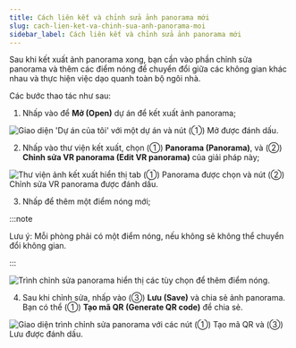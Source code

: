 ```yaml
---
title: Cách liên kết và chỉnh sửa ảnh panorama mới
slug: cach-lien-ket-va-chinh-sua-anh-panorama-moi
sidebar_label: Cách liên kết và chỉnh sửa ảnh panorama mới
---
```


Sau khi kết xuất ảnh panorama xong, bạn cần vào phần chỉnh sửa panorama và thêm các điểm nóng để chuyển đổi giữa các không gian khác nhau và thực hiện việc dạo quanh toàn bộ ngôi nhà.

Các bước thao tác như sau:

1. Nhấp vào để **Mở (Open)** dự án để kết xuất ảnh panorama;

![Giao diện 'Dự án của tôi' với một dự án và nút (①) Mở được đánh dấu.](https://storage.googleapis.com/jegavn_kb/images/eb0d82fd-300e-4f81-8a1c-3a55a6c26d53.png)

2. Nhấp vào thư viện kết xuất, chọn (①) **Panorama (Panorama)**, và (②) **Chỉnh sửa VR panorama (Edit VR panorama)** của giải pháp này;

![Thư viện ảnh kết xuất hiển thị tab (①) Panorama được chọn và nút (②) Chỉnh sửa VR panorama được đánh dấu.](https://storage.googleapis.com/jegavn_kb/images/6df4448a-e5d5-40a4-b9c9-d702ff44c6c9.png)

3. Nhấp để thêm một điểm nóng mới;

:::note

Lưu ý: Mỗi phòng phải có một điểm nóng, nếu không sẽ không thể chuyển đổi không gian.

:::

![Trình chỉnh sửa panorama hiển thị các tùy chọn để thêm điểm nóng.](https://storage.googleapis.com/jegavn_kb/images/07d61626-2a86-4aaf-9f8f-124ea59c5d8d.png)

4. Sau khi chỉnh sửa, nhấp vào (③) **Lưu (Save)** và chia sẻ ảnh panorama. Bạn có thể (①) **Tạo mã QR (Generate QR code)** để chia sẻ.

![Giao diện trình chỉnh sửa panorama với các nút (①) Tạo mã QR và (③) Lưu được đánh dấu.](https://storage.googleapis.com/jegavn_kb/images/be32440e-e1ba-44a5-83f3-51fbc934964d.png)